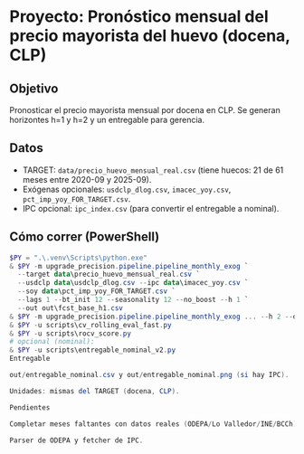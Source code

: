 # Proyecto: Pronóstico mensual del precio mayorista del huevo (docena, CLP)

## Objetivo
Pronosticar el precio mayorista mensual por docena en CLP. Se generan horizontes h=1 y h=2 y un entregable para gerencia.

## Datos
- TARGET: `data/precio_huevo_mensual_real.csv` (tiene huecos: 21 de 61 meses entre 2020-09 y 2025-09).
- Exógenas opcionales: `usdclp_dlog.csv`, `imacec_yoy.csv`, `pct_imp_yoy_FOR_TARGET.csv`.
- IPC opcional: `ipc_index.csv` (para convertir el entregable a nominal).

## Cómo correr (PowerShell)
```powershell
$PY = ".\.venv\Scripts\python.exe"
& $PY -m upgrade_precision.pipeline.pipeline_monthly_exog `
  --target data\precio_huevo_mensual_real.csv `
  --usdclp data\usdclp_dlog.csv --ipc data\imacec_yoy.csv `
  --soy data\pct_imp_yoy_FOR_TARGET.csv `
  --lags 1 --bt_init 12 --seasonality 12 --no_boost --h 1 `
  --out out\fcst_base_h1.csv
& $PY -m upgrade_precision.pipeline.pipeline_monthly_exog ... --h 2 --out out\fcst_base_h2.csv
& $PY -u scripts\cv_rolling_eval_fast.py
& $PY -u scripts\rocv_score.py
# opcional (nominal):
& $PY -u scripts\entregable_nominal_v2.py
Entregable

out/entregable_nominal.csv y out/entregable_nominal.png (si hay IPC).

Unidades: mismas del TARGET (docena, CLP).

Pendientes

Completar meses faltantes con datos reales (ODEPA/Lo Valledor/INE/BCCh).

Parser de ODEPA y fetcher de IPC. 

